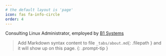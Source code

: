 ```yaml
---
# the default layout is 'page'
icon: fas fa-info-circle
order: 4
---
```

Consulting Linux Administrator, employed by [B1 Systems](https://b1-systems.de/en)

> Add Markdown syntax content to file `_tabs/about.md`{: .filepath } and it will show up on this page.
{: .prompt-tip }

